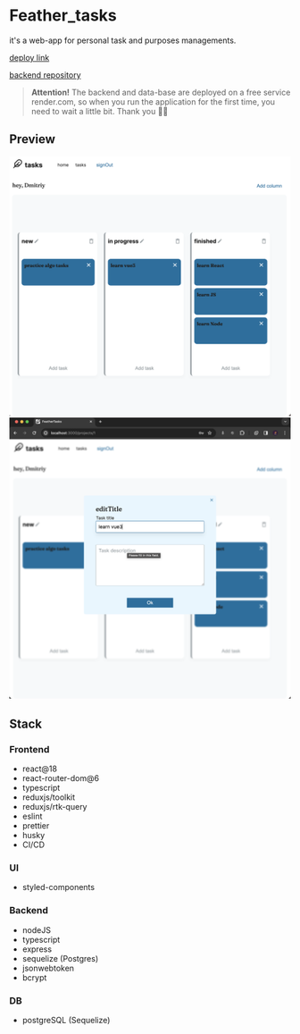 # Feather_tasks

it's a web-app for personal task and purposes managements.

[deploy link](https://feather-tasks.onrender.com)

[backend repository](https://github.com/dmtrack/feather_tasks_server)

> **Attention!** The backend and data-base are deployed on a free service render.com, so when you run the application for the first time, you need to wait a little bit. Thank you ✊🏻

## Preview

![Preview](public/preview1.png)
![Preview](public/preview2.png)

## Stack

### Frontend

-   react@18
-   react-router-dom@6
-   typescript
-   reduxjs/toolkit
-   reduxjs/rtk-query
-   eslint
-   prettier
-   husky
-   CI/CD

### UI

-   styled-components

### Backend

-   nodeJS
-   typescript
-   express
-   sequelize (Postgres)
-   jsonwebtoken
-   bcrypt

### DB

-   postgreSQL (Sequelize)

